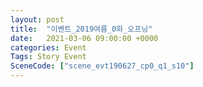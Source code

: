 ```yaml
---
layout: post
title:  "이벤트_2019여름_0화_오프닝"
date:   2021-03-06 09:00:00 +0000
categories: Event
Tags: Story Event
SceneCode: ["scene_evt190627_cp0_q1_s10"]
---
```

